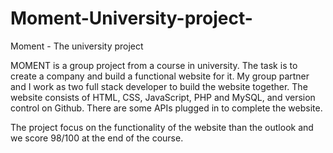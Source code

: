 # Moment-University-project-
Moment - The university project

MOMENT is a group project from a course in university. The task is to create a company and build a functional website for it. 
My group partner and I work as two full stack developer to build the website together. 
The website consists of HTML, CSS, JavaScript, PHP and MySQL, and version control on Github. 
There are some APIs plugged in to complete the website. 

The project focus on the functionality of the website than the outlook and we score 98/100 at the end of the course. 
